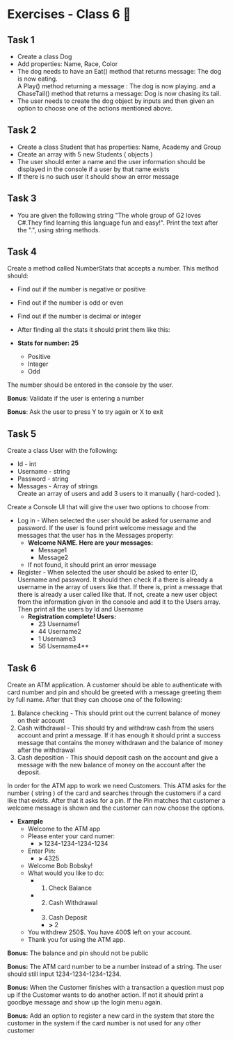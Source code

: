 # Exercises - Class 6 📒

## Task 1
* Create a class Dog
* Add properties: Name, Race, Color
* The dog needs to have an Eat() method that returns message: The dog is now eating.   
A Play() method returning a message : The dog is now playing. and a   
ChaseTail() method that returns a message: Dog is now chasing its tail.  
* The user needs to create the dog object by inputs and then given an option to choose one of the actions mentioned above.


## Task 2
* Create a class Student that has properties: Name, Academy and Group
* Create an array with 5 new Students ( objects )
* The user should enter a name and the user information should be displayed in the console if a user by that name exists
* If there is no such user it should show an error message


## Task 3
* You are given the following string "The whole group of G2 loves C#.They find learning this language fun and easy!". Print the text after the ".", using string methods.

## Task 4

Create a method called NumberStats that accepts a number. This method should:

* Find out if the number is negative or positive
* Find out if the number is odd or even
* Find out if the number is decimal or integer
* After finding all the stats it should print them like this:

* **Stats for number: 25**
  * Positive
  * Integer
  * Odd

The number should be entered in the console by the user.

**Bonus**: Validate if the user is entering a number

**Bonus**: Ask the user to press Y to try again or X to exit

## Task 5

Create a class User with the following:

* Id - int
* Username - string
* Password - string
* Messages - Array of strings  
Create an array of users and add 3 users to it manually ( hard-coded ).

Create a Console UI that will give the user two options to choose from:

* Log in - When selected the user should be asked for username and password. If the user is found print welcome message and the messages that the user has in the Messages property:
  * **Welcome NAME. Here are your messages:**
    * Message1
    * Message2
  * If not found, it should print an error message
* Register - When selected the user should be asked to enter ID, Username and password. It should then check if a there is already a username in the array of users like that. If there is, print a message that there is already a user called like that. If not, create a new user object from the information given in the console and add it to the Users array. Then print all the users by Id and Username
  * **Registration complete! Users:**
    * 23 Username1
    * 44 Username2
    * 1 Username3
    * 56 Username4**

## Task 6

Create an ATM application. A customer should be able to authenticate with card number and pin and should be greeted with a message greeting them by full name. After that they can choose one of the following:

1. Balance checking - This should print out the current balance of money on their account
2. Cash withdrawal - This should try and withdraw cash from the users account and print a message. If it has enough it should print a success message that contains the money withdrawn and the balance of money after the withdrawal  
3. Cash deposition - This should deposit cash on the account and give a message with the new balance of money on the account after the deposit.

In order for the ATM app to work we need Customers. This ATM asks for the number ( string ) of the card and searches through the customers if a card like that exists. After that it asks for a pin. If the Pin matches that customer a welcome message is shown and the customer can now choose the options.

* **Example**
  * Welcome to the ATM app
  * Please enter your card numer:
    * **\>** 1234-1234-1234-1234
  * Enter Pin:
    * **\>** 4325
  * Welcome Bob Bobsky!
  * What would you like to do:
    * 1) Check Balance
    * 2) Cash Withdrawal
    * 3) Cash Deposit
      * **\>** 2
  * You withdrew 250\$. You have 400\$ left on your account.
  * Thank you for using the ATM app.

**Bonus:** The balance and pin should not be public

**Bonus:** The ATM card number to be a number instead of a string. The user should still input 1234-1234-1234-1234.

**Bonus:** When the Customer finishes with a transaction a question must pop up if the Customer wants to do another action. If not it should print a goodbye message and show up the login menu again.

**Bonus:** Add an option to register a new card in the system that store the customer in the system if the card number is not used for any other customer
